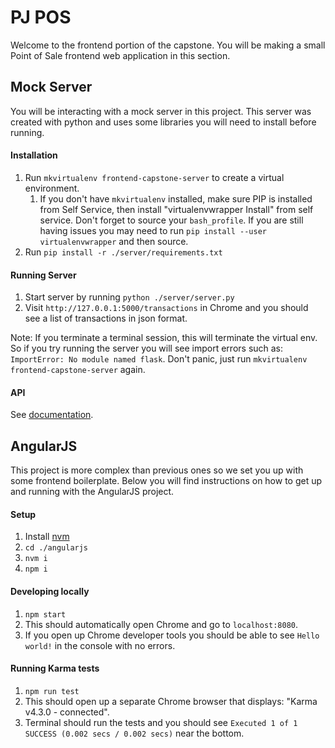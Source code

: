 # PJ POS
Welcome to the frontend portion of the capstone. You will be making a small Point of Sale frontend web application in this section.  
## Mock Server
You will be interacting with a mock server in this project. This server was created with python and uses some libraries you will need to install before running.

#### Installation
1. Run `mkvirtualenv frontend-capstone-server` to create a virtual environment.
    1. If you don't have `mkvirtualenv` installed, make sure PIP is installed from Self Service, then install "virtualenvwrapper Install" from self service. Don't forget to source your `bash_profile`. If you are still having issues you may need to run `pip install --user virtualenvwrapper` and then source.
2. Run `pip install -r ./server/requirements.txt`

#### Running Server
1. Start server by running `python ./server/server.py`
2. Visit `http://127.0.0.1:5000/transactions` in Chrome and you should see a list of transactions in json format.

Note: If you terminate a terminal session, this will terminate the virtual env. So if you try running the server you will see import errors such as: `ImportError: No module named flask`. Don't panic, just run `mkvirtualenv frontend-capstone-server` again.

#### API

See [documentation](server/API_DOCS.md).

## AngularJS
This project is more complex than previous ones so we set you up with some frontend boilerplate. Below you will find instructions on how to get up and running with the AngularJS project.

#### Setup
1. Install [nvm](https://github.com/nvm-sh/nvm)
2. `cd ./angularjs`
3. `nvm i`
4. `npm i`

#### Developing locally
1. `npm start`
2. This should automatically open Chrome and go to `localhost:8080`.
3. If you open up Chrome developer tools you should be able to see `Hello world!` in the console with no errors.

#### Running Karma tests
1. `npm run test`
2. This should open up a separate Chrome browser that displays: "Karma v4.3.0 - connected".
3. Terminal should run the tests and you should see `Executed 1 of 1 SUCCESS (0.002 secs / 0.002 secs)` near the bottom.
